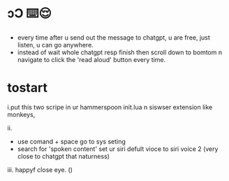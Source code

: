 # ɔƆ ⌨️😌
- every time after u send out the message to chatgpt, u are free, just listen, u can go anywhere. 
- instead of wait whole chatgpt resp finish then scroll down to bomtom n navigate to click the 'read aloud' button every time. 

# tostart
i.put this two scripe in ur hammerspoon init.lua n siswser extension like monkeys, 


ii.
- use comand + space go to sys seting
- search for 'spoken content' set ur siri defult vioce to siri voice 2 (very close to chatgpt that naturness)

iii.
happyf close eye. ()




